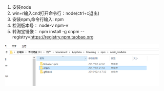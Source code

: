 1. 安装node
2. win+r输入cnd打开命令行：node(ctrl+c退出)
3. 安装npm,命令行输入: npm
4. 检测版本号： node-v npm-v
5. 转淘宝镜像： npm install -g cnpm --registry=https://registry.npm.taobao.org

![](/assets/转淘宝镜像.png)
